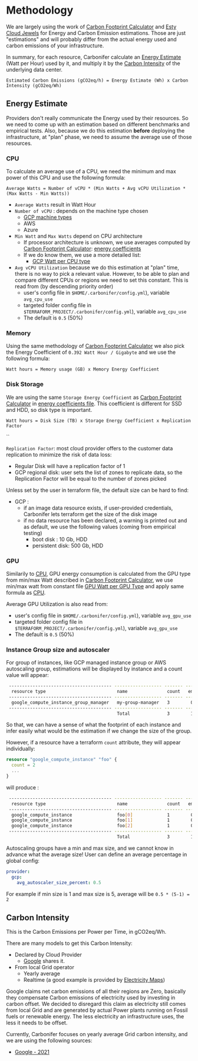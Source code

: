 # Methodology

We are largely using the work of [Carbon Footprint Calculator](https://www.cloudcarbonfootprint.org/docs/methodology/) and [Esty Cloud Jewels](https://www.etsy.com/codeascraft/cloud-jewels-estimating-kwh-in-the-cloud/) for Energy and Carbon Emission estimations.
Those are just "estimations" and will probably differ from the actual energy used and carbon emissions of your infrastructure.

In summary, for each resource, Carbonifer calculate an [Energy Estimate](#energy-estimate) (Watt per Hour) used by it, and multiply it by the [Carbon Intensity](#carbon-intensity) of the underlying data center.

```text
Estimated Carbon Emissions (gCO2eq/h) = Energy Estimate (Wh) x Carbon Intensity (gCO2eq/Wh)
```

## Energy Estimate

Providers don't really communicate the Energy used by their resources. So we need to come up with an estimation based on different benchmarks and empirical tests. Also, because we do this estimation **before** deploying the infrastructure, at "plan" phase, we need to assume the average use of those resources.

### CPU

To calculate an average use of a CPU, we need the minimum and max power of this CPU and use the following formula:

```text
Average Watts = Number of vCPU * (Min Watts + Avg vCPU Utilization * (Max Watts - Min Watts))
```

- `Average Watts` result in Watt Hour
- `Number of vCPU` : depends on the machine type chosen
  - [GCP machine types](../data/gcp_instances.json) 
  - AWS
  - Azure
- `Min Watt` and `Max Watts` depend on CPU architecture
  - If processor architecture is unknown, we use averages computed by [Carbon Footprint Calculator](https://www.cloudcarbonfootprint.org/docs/methodology/#appendix-i-energy-coefficients): [energy coefficients](../data/energy_coefficients.json)
  - If we do know them, we use a more detailed list:
    - [GCP Watt per CPU type](../data/gcp_watt_cpu.csv)
- `Avg vCPU Utilization` because we do this estimation at "plan" time, there is no way to pick a relevant value. However, to be able to plan and compare different CPUs or regions we need to set this constant. This is read from (by descending priority order)
  - user's config file in `$HOME/.carbonifer/config.yml`), variable `avg_cpu_use`
  - targeted folder config file in `$TERRAFORM_PROJECT/.carbonifer/config.yml`), variable `avg_cpu_use`
  - The default is `0.5` (50%)

### Memory

Using the same methodology of [Carbon Footprint Calculator](https://www.cloudcarbonfootprint.org/docs/methodology/#memory) we also pick the Energy Coefficient of `0.392 Watt Hour / Gigabyte` and we use the following formula:

```text
Watt hours = Memory usage (GB) x Memory Energy Coefficient
```

### Disk Storage

We are using the same `Storage Energy Coefficient` as [Carbon Footprint Calculator](https://www.cloudcarbonfootprint.org/docs/methodology/#storage) in [energy coefficients file](../data/energy_coefficients.json). This coefficient is different for SSD and HDD, so disk type is important.

```text
Watt hours = Disk Size (TB) x Storage Energy Coefficient x Replication Factor
```

``

`Replication Factor`: most cloud provider offers to the customer data replication to minimize the risk of data loss:

- Regular Disk will have a replication factor of 1
- GCP regional disk: user sets the list of zones to replicate data, so the Replication Factor will be equal to the number of zones picked

Unless set by the user in terraform file, the default size can be hard to find:

- GCP :
  - if an image data resource exists, if user-provided credentials, Carbonifer lets terraform get the size of the disk image
  - if no data resource has been declared, a warning is printed out and as default, we use the following values (coming from empirical testing)
    - boot disk : 10 Gb, HDD
    - persistent disk: 500 Gb, HDD

### GPU

Similarily to [CPU](#cpu), GPU energy consumption is calculated from the GPU type from min/max Watt described in [Carbon Footprint Calculator](https://www.cloudcarbonfootprint.org/docs/methodology/#graphic-processing-units-gpus), we use min/max watt from constant file [GPU Watt per GPU Type](../data/gpu_watt.csv) and apply same formula as [CPU](#cpu).

Average GPU Utilization is also read from:

- user's config file in `$HOME/.carbonifer/config.yml`), variable `avg_gpu_use`
- targeted folder config file in `$TERRAFORM_PROJECT/.carbonifer/config.yml`), variable `avg_gpu_use`
- The default is `0.5` (50%)

### Instance Group size and autoscaler

For group of instances, like GCP managed instance group or AWS autoscaling group, estimations will be displayed by instance and a count value will appear:

```bash
 --------------------------------------- ------------------ ------- ------------------------ 
  resource type                           name               count   emissions per instance  
 --------------------------------------- ------------------ ------- ------------------------ 
  google_compute_instance_group_manager   my-group-manager   3        0.5568 gCO2eq/h        
 --------------------------------------- ------------------ ------- ------------------------ 
                                          Total              3        1.6704 gCO2eq/h        
```

So that, we can have a sense of what the footprint of each instance and infer easily what would be the estimation if we change the size of the group.

However, if a resource have a terraform `count` attribute, they will appear individually:

```terraform
resource "google_compute_instance" "foo" {
  count = 2
  ...
}
```

will produce :

```bash
 --------------------------------------- ------------------ ------- ------------------------ 
  resource type                           name               count   emissions per instance  
 --------------------------------------- ------------------ ------- ------------------------ 
  google_compute_instance                 foo[0]             1        0.5568 gCO2eq/h        
  google_compute_instance                 foo[1]             1        0.5568 gCO2eq/h        
  google_compute_instance                 foo[2]             1        0.5568 gCO2eq/h        
 --------------------------------------- ------------------ ------- ------------------------ 
                                          Total              3        1.6704 gCO2eq/h        
```

Autoscaling groups have a min and max size, and we cannot know in advance what the average size! User can define an average percentage in global config:

```yaml
provider:
  gcp:
    avg_autoscaler_size_percent: 0.5
```

For example if min size is 1 and max size is 5, average will be `0.5 * (5-1) = 2` 

## Carbon Intensity

This is the Carbon Emissions per Power per Time, in gCO2eq/Wh.

There are many models to get this Carbon Intensity:

- Declared by Cloud Provider
  - [Google](https://cloud.google.com/sustainability/region-carbon) shares it.
- From local Grid operator
  - Yearly average
  - Realtime (a good example is provided by [Electricity Maps](https://www.electricitymap.org/map))

Google claims net carbon emissions of all their regions are Zero, basically they compensate Carbon emissions of electricity used by investing in carbon offset. We decided to disregard this claim as electricity still comes from local Grid and are generated by actual Power plants running on Fossil fuels or renewable energy. The less electricity an infrastructure uses, the less it needs to be offset.

Currently, Carbonifer focuses on yearly average Grid carbon intensity, and we are using the following sources:

- [Google - 2021](https://github.com/GoogleCloudPlatform/region-carbon-info/blob/c154d6917e054d33380bb97098b7de8c0196a9f0/data/yearly/2021.csv)